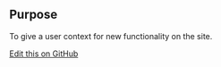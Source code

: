 ## Purpose
To give a user context for new functionality on the site.

[Edit this on GitHub](https://github.com/wellcomecollection/wellcomecollection.org/edit/main/common/views/components/BetaMessage/README.md)

